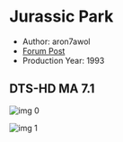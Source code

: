 # Jurassic Park

* Author: aron7awol
* [Forum Post](https://www.avsforum.com/threads/bass-eq-for-filtered-movies.2995212/post-57964114)
* Production Year: 1993

## DTS-HD MA 7.1

![img 0](https://i.imgur.com/34f5qZ0.jpg)

![img 1](https://i.imgur.com/IVTWc6a.png)


